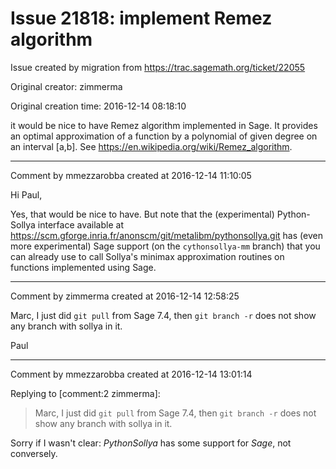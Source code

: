 # Issue 21818: implement Remez algorithm

Issue created by migration from https://trac.sagemath.org/ticket/22055

Original creator: zimmerma

Original creation time: 2016-12-14 08:18:10

it would be nice to have Remez algorithm implemented in Sage.
It provides an optimal approximation of a function by a polynomial of given degree on an interval [a,b]. See https://en.wikipedia.org/wiki/Remez_algorithm.


---

Comment by mmezzarobba created at 2016-12-14 11:10:05

Hi Paul,

Yes, that would be nice to have. But note that the (experimental) Python-Sollya interface available at https://scm.gforge.inria.fr/anonscm/git/metalibm/pythonsollya.git has (even more experimental) Sage support (on the `cythonsollya-mm` branch) that you can already use to call Sollya's minimax approximation routines on functions implemented using Sage.


---

Comment by zimmerma created at 2016-12-14 12:58:25

Marc, I just did `git pull` from Sage 7.4, then `git branch -r` does not show any branch with sollya in it.

Paul


---

Comment by mmezzarobba created at 2016-12-14 13:01:14

Replying to [comment:2 zimmerma]:
> Marc, I just did `git pull` from Sage 7.4, then `git branch -r` does not show any branch with sollya in it.

Sorry if I wasn't clear: *PythonSollya* has some support for *Sage*, not conversely.
